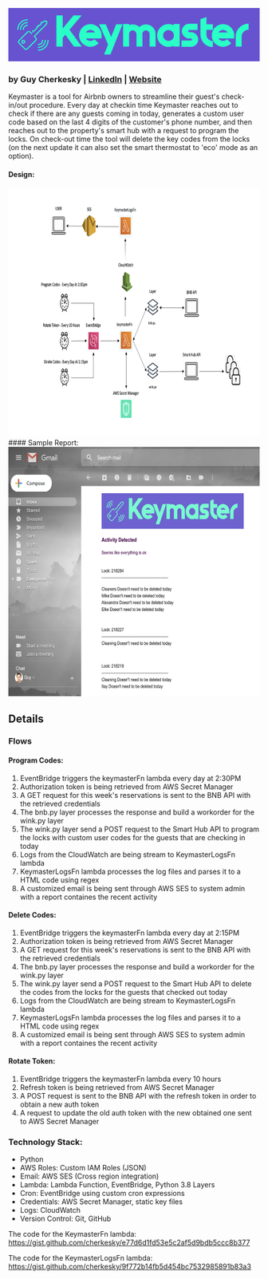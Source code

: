 ![Keymaster](https://github.com/cherkesky/keymaster/blob/master/keymaster_logo.png)

### by Guy Cherkesky | [LinkedIn](http://linkedin.com/in/cherkesky) | [Website](http://cherkesky.com)

Keymaster is a tool for Airbnb owners to streamline their guest's check-in/out procedure.
Every day at checkin time Keymaster reaches out to check if there are any guests coming in today, generates a custom user code based on the last 4 digits of the customer's phone number, and then reaches out to the property's smart hub with a request to program the locks. On check-out time the tool will delete the key codes from the locks (on the next update it can also set the smart thermostat to 'eco' mode as an option).

#### Design: 
<img src="https://github.com/cherkesky/keymaster/blob/master/design.png" height="500" width="800">
#### Sample Report: 
<img src="https://github.com/cherkesky/keymaster/blob/master/report.png" height="500" width="800">


## Details

### Flows

#### Program Codes: 
1. EventBridge triggers the keymasterFn lambda every day at 2:30PM
2. Authorization token is being retrieved from AWS Secret Manager
3. A GET request for this week's reservations is sent to the BNB API with the retrieved credentials
4. The bnb.py layer processes the response and build a workorder for the wink.py layer
5. The wink.py layer send a POST request to the Smart Hub API to program the locks with custom user codes for the guests that are checking in today
6. Logs from the CloudWatch are being stream to KeymasterLogsFn lambda 
7. KeymasterLogsFn lambda processes the log files and parses it to a HTML code using regex
8. A customized email is being sent through AWS SES to system admin with a report containes the recent activity

#### Delete Codes: 
1. EventBridge triggers the keymasterFn lambda every day at 2:15PM
2. Authorization token is being retrieved from AWS Secret Manager
3. A GET request for this week's reservations is sent to the BNB API with the retrieved credentials
4. The bnb.py layer processes the response and build a workorder for the wink.py layer
5. The wink.py layer send a POST request to the Smart Hub API to delete the codes from the locks for the guests that checked out today
6. Logs from the CloudWatch are being stream to KeymasterLogsFn lambda 
7. KeymasterLogsFn lambda processes the log files and parses it to a HTML code using regex
8. A customized email is being sent through AWS SES to system admin with a report containes the recent activity

#### Rotate Token: 
1. EventBridge triggers the keymasterFn lambda every 10 hours
2. Refresh token is being retrieved from AWS Secret Manager
3. A POST request is sent to the BNB API with the refresh token in order to obtain a new auth token
4. A request to update the old auth token with the new obtained one sent to AWS Secret Manager


### Technology Stack: 
- Python
- AWS Roles: Custom IAM Roles (JSON)
- Email: AWS SES (Cross region integration)
- Lambda: Lambda Function, EventBridge, Python 3.8 Layers
- Cron: EventBridge using custom cron expressions
- Credentials: AWS Secret Manager, static key files
- Logs: CloudWatch
- Version Control: Git, GitHub

The code for the KeymasterFn lambda:
https://gist.github.com/cherkesky/e77d6d1fd53e5c2af5d9bdb5ccc8b377

The code for the KeymasterLogsFn lambda:
https://gist.github.com/cherkesky/9f772b14fb5d454bc7532985891b83a3
